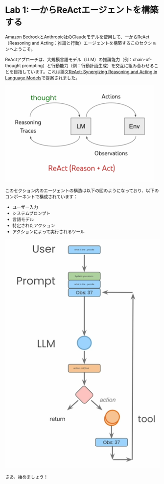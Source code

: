# Lab 1: 一からReActエージェントを構築する

Amazon BedrockとAnthropic社のClaudeモデルを使用して、一からReAct（Reasoning and Acting：推論と行動）エージェントを構築するこのセクションへようこそ。

ReActアプローチは、大規模言語モデル（LLM）の推論能力（例：chain-of-thought prompting）と行動能力（例：行動計画生成）を交互に組み合わせることを目指しています。これは論文[ReAct: Synergizing Reasoning and Acting in Language Models](https://arxiv.org/abs/2210.03629)で提案されました。

![ReActアプローチ](../assets/lab1_1.png)

このセクション内のエージェントの構造は以下の図のようになっており、以下のコンポーネントで構成されています：
- ユーザー入力
- システムプロンプト
- 言語モデル
- 特定されたアクション
- アクションによって実行されるツール

![エージェント構造](../assets/lab1_2.png)

さあ、始めましょう！
